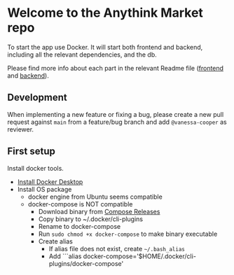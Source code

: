# Welcome to the Anythink Market repo

To start the app use Docker. It will start both frontend and backend, including all the relevant dependencies, and the db.

Please find more info about each part in the relevant Readme file ([frontend](frontend/readme.md) and [backend](backend/README.md)).

## Development

When implementing a new feature or fixing a bug, please create a new pull request against `main` from a feature/bug branch and add `@vanessa-cooper` as reviewer.

## First setup

Install docker tools.
- [Install Docker Desktop](https://docs.docker.com/get-docker/)
- Install OS package
   - docker engine from Ubuntu seems compatible
   - docker-compose is NOT compatible
      - Download binary from [Compose Releases](https://github.com/docker/compose/releases)
      - Copy binary to ~/.docker/cli-plugins
      - Rename to docker-compose
      - Run ```sudo chmod +x docker-compose``` to make binary executable
      - Create alias
         - If alias file does not exist, create ```~/.bash_alias```
         - Add ```alias docker-compose='$HOME/.docker/cli-plugins/docker-compose'

